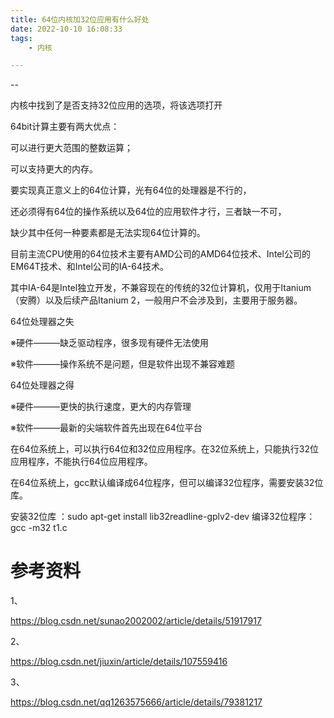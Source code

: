 ```yaml
---
title: 64位内核加32位应用有什么好处
date: 2022-10-10 16:08:33
tags:
	- 内核

---
```


--

内核中找到了是否支持32位应用的选项，将该选项打开



64bit计算主要有两大优点：

可以进行更大范围的整数运算；

可以支持更大的内存。



要实现真正意义上的64位计算，光有64位的处理器是不行的，

还必须得有64位的操作系统以及64位的应用软件才行，三者缺一不可，

缺少其中任何一种要素都是无法实现64位计算的。



目前主流CPU使用的64位技术主要有AMD公司的AMD64位技术、Intel公司的EM64T技术、和Intel公司的IA-64技术。

其中IA-64是Intel独立开发，不兼容现在的传统的32位计算机，仅用于Itanium（安腾）以及后续产品Itanium 2，一般用户不会涉及到，主要用于服务器。



64位处理器之失

※硬件———缺乏驱动程序，很多现有硬件无法使用

※软件———操作系统不是问题，但是软件出现不兼容难题

 

64位处理器之得

※硬件———更快的执行速度，更大的内存管理

※软件———最新的尖端软件首先出现在64位平台



在64位系统上，可以执行64位和32位应用程序。在32位系统上，只能执行32位应用程序，不能执行64位应用程序。



在64位系统上，gcc默认编译成64位程序，但可以编译32位程序，需要安装32位库。

安装32位库 ：sudo apt-get install lib32readline-gplv2-dev 
编译32位程序：gcc -m32 t1.c





# 参考资料

1、

https://blog.csdn.net/sunao2002002/article/details/51917917

2、

https://blog.csdn.net/jiuxin/article/details/107559416

3、

https://blog.csdn.net/qq1263575666/article/details/79381217